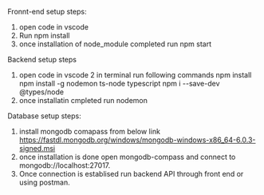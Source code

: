 Fronnt-end setup steps:
1. open code in vscode
2. Run npm install
3. once installation of node_module completed run 
	 npm start


Backend setup steps
 1. open code in vscode
 2 in terminal run following commands
 		npm install
 		npm install -g nodemon ts-node typescript
		npm i --save-dev @types/node
 3. once installatin cmpleted run 
 		nodemon
		
Database setup steps:
 1. install mongodb comapass from below link 
 	https://fastdl.mongodb.org/windows/mongodb-windows-x86_64-6.0.3-signed.msi
 2. once installation is done open mongodb-compass and connect to mongodb://localhost:27017.
 3. Once connection is establised run backend API through front end or using postman. 

